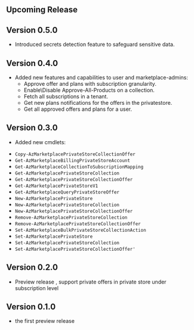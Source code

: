 <!--
    Please leave this section at the top of the change log.

    Changes for the upcoming release should go under the section titled "Upcoming Release", and should adhere to the following format:

    ## Upcoming Release
    * Overview of change #1
        - Additional information about change #1
    * Overview of change #2
        - Additional information about change #2
        - Additional information about change #2
    * Overview of change #3
    * Overview of change #4
        - Additional information about change #4

    ## YYYY.MM.DD - Version X.Y.Z (Previous Release)
    * Overview of change #1
        - Additional information about change #1
-->
## Upcoming Release

## Version 0.5.0
* Introduced secrets detection feature to safeguard sensitive data.

## Version 0.4.0
* Added new features and capabilities to user and marketplace-admins:
    - Approve offer and plans with subscription granularity.
    - Enable\Disable Approve-All-Products on a collection.
    - Fetch all subscriptions in a tenant.
    - Get new plans notifications for the offers in the privatestore.
    - Get all approved offers and plans for a user.

## Version 0.3.0
* Added new cmdlets:
 - `Copy-AzMarketplacePrivateStoreCollectionOffer`
 - `Get-AzMarketplaceBillingPrivateStoreAccount`
 - `Get-AzMarketplaceCollectionToSubscriptionMapping`
 - `Get-AzMarketplacePrivateStoreCollection`
 - `Get-AzMarketplacePrivateStoreCollectionOffer`
 - `Get-AzMarketplacePrivateStoreV1`
 - `Get-AzMarketplaceQueryPrivateStoreOffer`
 - `New-AzMarketplacePrivateStore`
 - `New-AzMarketplacePrivateStoreCollection`
 - `New-AzMarketplacePrivateStoreCollectionOffer`
 - `Remove-AzMarketplacePrivateStoreCollection`
 - `Remove-AzMarketplacePrivateStoreCollectionOffer`
 - `Set-AzMarketplaceBulkPrivateStoreCollectionAction`
 - `Set-AzMarketplacePrivateStore`
 - `Set-AzMarketplacePrivateStoreCollection`
 - `Set-AzMarketplacePrivateStoreCollectionOffer'`

## Version 0.2.0
* Preview release , support private offers in private store under subscription level

## Version 0.1.0
* the first preview release

